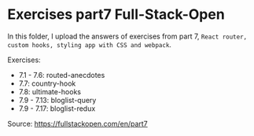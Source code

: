 # Exercises part7 Full-Stack-Open

In this folder, I upload the answers of exercises from part 7, `React router, custom hooks, styling app with CSS and webpack`.

Exercises:

- 7.1 - 7.6: routed-anecdotes
- 7.7: country-hook
- 7.8: ultimate-hooks
- 7.9 - 7.13: bloglist-query
- 7.9 - 7.17: bloglist-redux

Source: https://fullstackopen.com/en/part7